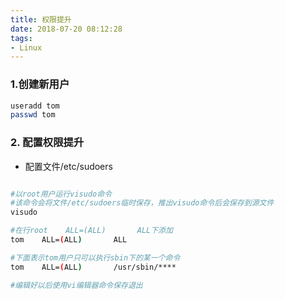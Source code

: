 ```yaml
---
title: 权限提升
date: 2018-07-20 08:12:28
tags:
- Linux
---
```


### 1.创建新用户

```bash
useradd tom
passwd tom
```
<!--more-->
### 2. 配置权限提升

- 配置文件/etc/sudoers

```bash

#以root用户运行visudo命令
#该命令会将文件/etc/sudoers临时保存，推出visudo命令后会保存到源文件
visudo

#在行root    ALL=(ALL)       ALL下添加
tom    ALL=(ALL)       ALL

#下面表示tom用户只可以执行sbin下的某一个命令
tom    ALL=(ALL)       /usr/sbin/****

#编辑好以后使用vi编辑器命令保存退出
```
